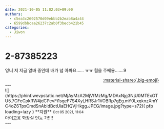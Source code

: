 ```yaml
---
date: 2021-10-05 11:02:03+09:00
authors:
  - c5ea3c2602570d09ebbb2b2eab8a4a44
  - 6599dbbcaa26237c2ab0f3becb421b45
categories:
  - Jiwon
---
```


# 2-87385223

<div class="post-container" markdown="1">
<div class="content-container md-sidebar__scrollwrap" markdown="1">

엉니 저 지금 알바 중인데 배가 넘 아파요...... ㅠㅠ 힘을 주쎄용.......9

</div>
</div>

<div style="text-align: right;" markdown="1">
<a href="https://weverse.io/fromis9/fanpost/2-87385223" style="text-align: right;">:material-share:{.big-emoji}</a>
</div>
---

<div class="comments-container md-sidebar__scrollwrap" markdown="1">
<div class="comment" markdown="1">
<div class='id-container' markdown="1">
![](https://phinf.wevpstatic.net/MjAyMzA2MjVfMzMg/MDAxNjg3NjU0MTExOTU5.7GFeCpkRW4jdCPevFi1sgeF7S4XyLHRSJr1VOBRp7gEg.mY0LxqknzXmYC4oZ6TpxCmdSnAbldBctUiaEHQVjHkgg.JPEG/image.jpg?type=s72){ pfp loading=lazy }
**<span class="artist">지원</span>** <small>Oct 05 2021, 11:04</small><br>
</div>
<div class='comment-body' markdown="1">
아이고옹 화장실 언능 가!!!!
</div>
</div>
</div>
---

